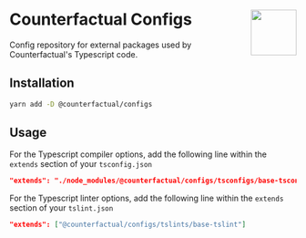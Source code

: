 # Counterfactual Configs <img align="right" src="https://static1.squarespace.com/static/59ee6243268b96cc1fb2b14a/t/5af73bca1ae6cf80fc1cc250/1529369816810/?format=1500w" height="80px" />

Config repository for external packages used by Counterfactual's Typescript code.

## Installation

```bash
yarn add -D @counterfactual/configs
```

## Usage

For the Typescript compiler options, add the following line within the `extends` section of your `tsconfig.json`

```json
"extends": "./node_modules/@counterfactual/configs/tsconfigs/base-tsconfig",
```

For the Typescript linter options, add the following line within the `extends` section of your `tslint.json`

```json
"extends": ["@counterfactual/configs/tslints/base-tslint"]
```
